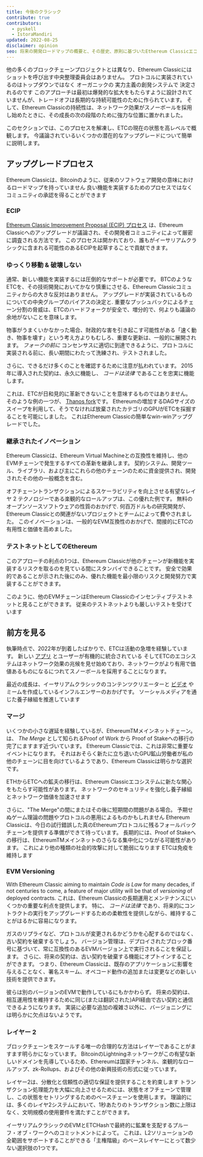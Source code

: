 ```yaml
---
title: 今後のクラシック
contribute: true
contributors:
  - pyskell
  - IstoraMandiri
updated: 2022-08-25
disclaimer: opinion
seo: 将来の開発ロードマップの概要と、その歴史、原則に基づいたEthereum Classicエコシステムでの決定方法。
---
```


他の多くのブロックチェーンプロジェクトとは異なり、Ethereum Classicにはショットを呼び出す中央整理委員会はありません。 プロトコルに実装されているのはトップダウンではなく オーガニックの 実力主義の創発システムで 決定されるのです このアプローチは最初は爆発的な拡大をもたらすように設計されていませんが、トレードオフは長期的な持続可能性のために作られています。 そして、Ethereum Classicの持続性は、ネットワーク効果がスノーボールを採用し始めたときに、その成長の次の段階のために強力な位置に置かれました。

このセクションでは、このプロセスを解凍し、ETCの現在の状態を高レベルで概観します。 今議論されているいくつかの潜在的なアップグレードについて簡単に説明します。

## アップグレードプロセス

Ethereum Classicは、Bitcoinのように、従来のソフトウェア開発の意味におけるロードマップを持っていません 良い機能を実装するためのプロセスではなくコミュニティの承認を得ることができます

### ECIP

[Ethereum Classic Improvement Proposal (ECIP) プロセス](/development/ecips) は、Ethereum Classicへのアップグレードが議論され、その開発者コミュニティによって厳密に調査される方法です。 このプロセスは開かれており、誰もがイーサリアムクラシックに含まれる可能性のあるECIPを起草することで貢献できます。

### ゆっくり移動 & 破壊しない

通常、新しい機能を実装するには圧倒的なサポートが必要です。 BTCのようなETCを、その技術開発においてかなり慎重にさせる、Ethereum Classicコミュニティからの大きな反対はありません。 アップグレードが実装されているものについての中央グループのバイアスの決定と. 重要なプッシュバックによるチェーン分割の脅威は、ETCのハードフォークが安全で、増分的で、何よりも議論の余地がないことを意味します。

物事がうまくいかなかった場合、財政的な害を引き起こす可能性がある「速く動き、物事を壊す」という考え方よりもむしろ、重要な更新は、一般的に展開されます。 _フォークの前に_ コンセンサスに適切に到達できるように、プロトコルに実装される前に、長い期間にわたって洗練され、テストされました。

さらに、できるだけ多くのことを確認するために注意が払われています。 2015年に導入された契約は、永久に機能し、 _コードは法律_ であることを忠実に機能します。

これは、ETCが日和見的に革新できないことを意味するものではありません。 そのような例の一つが、 [Thanos fork](/knowledge/forks#thanos)です。 Ethereumの増加するDAGサイズのスイープを利用して、そうでなければ放棄されたカテゴリのGPUがETCを採掘することを可能にしました。 これはEthereum Classicの簡単なwin-winアップグレードでした。

### 継承されたイノベーション

Ethereum Classicは、Ethereum Virtual Machineとの互換性を維持し、他のEVMチェーンで発生するすべての革新を継承します。 契約システム、開発ツール、ライブラリ、および主にこれらの他のチェーンのために資金提供され、開発されたその他の一般概念を含む。

オフチェーントランザクションによるスケーラビリティを向上させる有望なレイヤ 2 テクノロジーである楽観的なロールアップは、この優れた例です。 無料のオープンソースソフトウェアの性質のおかげで. 何百万ドルもの研究開発が、Ethereum Classicとの関連がないプロジェクトとチームによって費やされました。 このイノベーションは、一般的なEVM互換性のおかげで、間接的にETCの有用性と価値を高めました。

### テストネットとしてのEthereum

このアプローチの利点の1つは、Ethereum Classicが他のチェーンが新機能を実装するリスクを取るのを見ている間にスタンバイできることです。 安全で効果的であることが示された後にのみ、優れた機能を最小限のリスクと開発努力で実装することができます。

このように、他のEVMチェーンはEthereum Classicのインセンティブテストネットと見ることができます。 従来のテストネットよりも厳しいテストを受けています

## 前方を見る

執筆時点で、2022年が到着したばかりで、ETCは活動の急増を経験しています。 新しい [アプリ](/services/apps) とユーザーが有機的に統合されている そしてETCのエコシステムはネットワーク効果の兆候を見せ始めており、ネットワークがより有用で価値あるものになるにつれてスノーボールを採用することになります。

最近の成長は、イーサリアムクラシックのコンテンツクリエーターと [ビデオ](/videos) やミームを作成しているインフルエンサーのおかげです。 ソーシャルメディアを通じた養子縁組を推進しています

### マージ

いくつかの小さな遅延を経験しているが、EthereumTMメインネットチェーン。 は、 _The Merge_ として知られるProof of Work から Proof of Stakeへの移行の完了にますます近づいています。 Ethereum Classicでは、これは非常に重要なイベントになります。 それはおそらく新たに立ち退いたGPU鉱山労働者が私の他のチェーンに目を向けているようであり、Ethereum Classicは明らかな選択です。

ETHからETCへの鉱夫の移行は、Ethereum Classicエコシステムに新たな関心をもたらす可能性があります。 ネットワークのセキュリティを強化し養子縁組とネットワーク価値を加速させます

さらに、"The Merge"の間にまたはその後に短期間の問題がある場合。 予期せぬゲーム理論の問題やプロトコルの悪用によるものかもしれません Ethereum Classicは、今日の試行錯誤した真のEthereumプロトコルに残るフォールバックチェーンを提供する準備ができて待っています。 長期的には、Proof of Stakeへの移行は、EthereumTMメインネットのさらなる集中化につながる可能性があります。 これにより他の種類の社会的攻撃に対して脆弱になります ETCは免疫を維持します

### EVM Versioning

With Ethereum Classic aiming to maintain _Code is Law_ for many decades, if not centuries to come, a feature of major utility will be that of _versioning_ of deployed contracts. これは、Ethereum Classicの長期運用とメンテナンスにいくつかの重要な利点を提供します。 特に、 _コードは法律_ であり、将来的にコントラクトの実行をアップグレードするための柔軟性を提供しながら、維持することがはるかに容易になります。

ガスのリプライなど、プロトコルが変更されるかどうかを心配するのではなく、古い契約を破棄するでしょう。 バージョン管理は、デプロイされたブロック番号に基づいて、常に互換性のあるEVMバージョン上で実行されることを保証します。 さらに、将来の契約は、古い契約を破棄する機能にオプトインすることができます。 つまり、Ethereum Classicは、既存のアプリケーションに影響を与えることなく、署名スキーム、オペコード動作の追加または変更などの新しい技術を提供できます。

彼らは別のバージョンのEVMで動作しているにもかかわらず。 将来の契約は、相互運用性を維持するために同じ(または翻訳された)API経由で古い契約と通信できるようになります。 実装に必要な追加の複雑さ以外に、バージョニングには明らかに欠点はないようです。

### レイヤー 2

ブロックチェーンをスケールする唯一の合理的な方法はレイヤーであることがますます明らかになっています。 BitcoinのLightningネットワークがこの有望な新しいドメインを先導しているため、Ethereumは国家チャンネル、楽観的なロールアップ、zk-Rollups、およびその他の新興技術の形式に従っています。

レイヤー2は、分散化と信頼性の適切な保証を提供することを約束します トランザクション処理能力を大幅に向上させるためには、状態をオフチェーンで管理し、この状態をセトリングするためのベースチェーンを使用します。 理論的には、多くのレイヤ2システムにおいて、1秒あたりのトランザクション数に上限はなく、文明規模の使用要件を満たすことができます。

イーサリアムクラシックのEVMとETCHashで最終的に鉱業を支配するプルーフ・オブ・ワークへのコミットメントによって。 これは、L2ソリューションの全範囲をサポートすることができる「主権階級」のベースレイヤーにとって数少ない選択肢の1つです。
